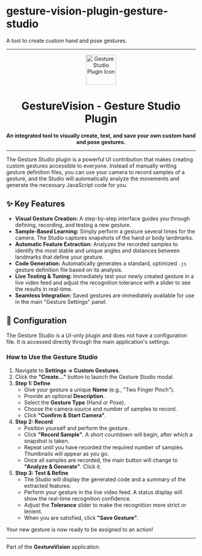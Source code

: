 # gesture-vision-plugin-gesture-studio

A tool to create custom hand and pose gestures.

---

<p align="center">
  <img src="https://raw.githubusercontent.com/your-repo/gesture-vision-app/main/path/to/icon.png" width="80" alt="Gesture Studio Plugin Icon">
</p>
<h1 align="center">GestureVision - Gesture Studio Plugin</h1>
<p align="center">
  <strong>An integrated tool to visually create, test, and save your own custom hand and pose gestures.</strong>
</p>

---

The Gesture Studio plugin is a powerful UI contribution that makes creating custom gestures accessible to everyone. Instead of manually writing gesture definition files, you can use your camera to record samples of a gesture, and the Studio will automatically analyze the movements and generate the necessary JavaScript code for you.

## ✨ Key Features

-   **Visual Gesture Creation:** A step-by-step interface guides you through defining, recording, and testing a new gesture.
-   **Sample-Based Learning:** Simply perform a gesture several times for the camera. The Studio captures snapshots of the hand or body landmarks.
-   **Automatic Feature Extraction:** Analyzes the recorded samples to identify the most stable and unique angles and distances between landmarks that define your gesture.
-   **Code Generation:** Automatically generates a standard, optimized `.js` gesture definition file based on its analysis.
-   **Live Testing & Tuning:** Immediately test your newly created gesture in a live video feed and adjust the recognition tolerance with a slider to see the results in real-time.
-   **Seamless Integration:** Saved gestures are immediately available for use in the main "Gesture Settings" panel.

## 🔧 Configuration

The Gesture Studio is a UI-only plugin and does not have a configuration file. It is accessed directly through the main application's settings.

### How to Use the Gesture Studio

1.  Navigate to **Settings -> Custom Gestures**.
2.  Click the **"Create..."** button to launch the Gesture Studio modal.
3.  **Step 1: Define**
    -   Give your gesture a unique **Name** (e.g., "Two Finger Pinch").
    -   Provide an optional **Description**.
    -   Select the **Gesture Type** (Hand or Pose).
    -   Choose the camera source and number of samples to record.
    -   Click **"Confirm & Start Camera"**.
4.  **Step 2: Record**
    -   Position yourself and perform the gesture.
    -   Click **"Record Sample"**. A short countdown will begin, after which a snapshot is taken.
    -   Repeat until you have recorded the required number of samples. Thumbnails will appear as you go.
    -   Once all samples are recorded, the main button will change to **"Analyze & Generate"**. Click it.
5.  **Step 3: Test & Refine**
    -   The Studio will display the generated code and a summary of the extracted features.
    -   Perform your gesture in the live video feed. A status display will show the real-time recognition confidence.
    -   Adjust the **Tolerance** slider to make the recognition more strict or lenient.
    -   When you are satisfied, click **"Save Gesture"**.

Your new gesture is now ready to be assigned to an action!

---

Part of the **GestureVision** application.